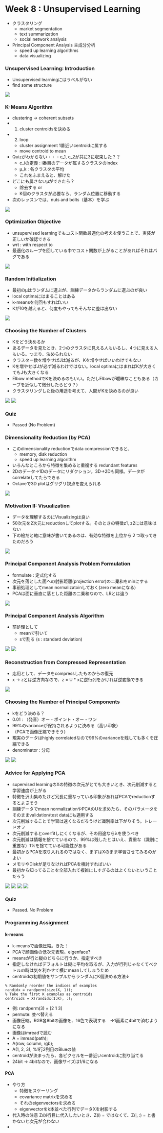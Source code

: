 # Week 8 : Unsupervised Learning

* クラスタリング
	* market segmentation
	* text summarization
	* social network analysis
* Principal Component Analysis 主成分分析
	* speed up learning algorithms
	* data visualizing
	
### Unsupervised Learning: Introduction

* Unsupervised learningにはラベルがない
* find some structure

![](./applications.png)

### K-Means Algorithm

* clustering -> coherent subsets
* 1. cluster centroidsを決める
* 2. loop
	* cluster assignment 1番近いcentroidに属する
	* move centroid to mean
* Quizがわからない・・・c_1, c_2が共に3に収束した？？
	* c_iの定義 : i番目のデータが属するクラスタのindex
	* μ_k : 各クラスタの平均
	* これをふまえると、解けた
* どこにも属さないμができたら？
	* 除去する or
	* K個のクラスタが必要なら、ランダム位置に移動する
* 次のレッスンでは、nuts and bolts（基本）を学ぶ

![](./k-means.png)


### Optimization Objective

* unsupervised learningでもコスト関数最適化の考えを使うことで、実装が正しいか確認できる
* wrt : with respect to
* 最適化のループを回している中でコスト関数が上がることがあればそれはバグである

![](./optimization.png)

### Random Initialization

* 最初のμはランダムに選ぶが、訓練データからランダムに選ぶのが良い
* local optimaにはまることはある
* k-meansを何回もすればいい
* Kが10を越えると、何度もやってもそんなに差は出ない

![](./run-multiple-times.png)

### Choosing the Number of Clusters

* Kをどう決めるか
* あるデータを見たとき、2つのクラスタに見える人もいるし、4つに見える人もいる。つまり、決められない
* クラスター数を増やせばJは減るが、Kを増やせばいいわけでもない
* Kを増やせばJが必ず減るわけではない。local optimaにはまればKが大きくてもJも大きくなる
* Elbow methodでKを決めるのもいい。ただしElbowが曖昧なこともある（カーブを近似して微分したらどう？）
* クラスタリングした後の用途を考えて、人間がKを決めるのが良い

![](./elbow-method.png)
![](./human-choose-K.png)

### Quiz

* Passed (No Problem)

### Dimensionality Reduction (by PCA)

* このdimensionality reductionでdata compressionできると、
	* memory, disk reduction
	* speed up learning algorithm
* いろんなところから特徴を集めると重複する redundant features
* 2Dのデータ→1Dのデータにリダクション。3D->2Dも同様。データがcorrelateしてたらできる
* Octaveで3D plotはグリグリ視点を変えられる

![](./3D-to-2D-reduction.png)

### Motivation II: Visualization

* データを理解するのにVisualizingは良い
* 50次元を2次元にreductionしてplotする。そのときの特徴z1, z2には意味はない
* 下の絵だと軸に意味が書いてあるのは、有効な特徴を上位から２つ取ってきたのだろう

![](./visualize-GDP.png)

### Principal Component Analysis Problem Formulation

* formulate : 定式化する
* 次元を落とした面への射影距離(projection error)の二乗和をminにする
* 事前処理としてmean normalizatoinしておく(zero meanになる)
* PCAは面に垂直に落とした距離の二乗和なので、LRとは違う

![](formulate.png)

### Principal Component Analysis Algorithm

* 前処理として
	* meanで引いて
	* sで割る (s : standard deviation)

![](./PCA-algorithm.png)
![](./PCA-summary.png)

### Reconstruction from Compressed Representation

* 応用として、データをcompressしたものからの復元
* x -> zとは逆方向なので、z = U * xに逆行列をかければ逆変換できる

![](./reconstruction-from-compressed.png)

### Choosing the Number of Principal Components

* kをどう決める？
* 0.01 : （発音）オー・ポイント・オー・ワン
* 99%のvarianceが保持されるように決める（高い印象）
* （PCAで画像圧縮できそう）
* 現実のデータはhighly correlatedなので99%のvarianceを残しても多くを圧縮できる
* denominator : 分母

![](./99-percent-retained.png)
![](./choosing-K.png)

### Advice for Applying PCA

* supervised learningのXの特徴の次元がとても大きいとき、次元削減すると学習速度が上がる
* 特徴を沢山集めたけど冗長に重なっている印象があればPCAでreductionするとよさそう
* 訓練データでmean normalizationやPCAのUを求めたら、そのパラメータをそのままvalidation/test dataにも適用する
* 次元削減することで学習は速くなるだろうけど識別率は下がりそう。トレードオフ
* 次元削減するとoverfitしにくくなるが、その用途ならλを使うべき
* 次元削減は情報を捨てているので、99%は残したとはいえ、貴重な（識別に重要な）1%を捨てている可能性がある
* 最初からPCAを取り入れるのではなく、まずはXのまま学習させてみるのがよい
* メモリやDiskが足りなければPCAを検討すればいい
* 最初から知ってることを全部入れて複雑にしすぎるのはよくないということだろう

![](./PCA-for-speedup.png)
![](./application-of-PCA.png)
![](./dont-use-PCA-to-prevent-overfitting.png)
![](./at-first-dont-make-complex-system.png)

### Quiz

* Passed. No Problem

### Programming Assignment

#### k-means

* k-meansで画像圧縮。きた！
* PCAで顔画像の低次元表現。eigenface?
* meansが行と縦のどちらに行うか、指定すべき
* 指定しなければデフォルトは縦に平均を取るが、入力が行列じゃなくてベクトルの時は気を利かせて横にmeanしてしまうため
* centroidの初期値をサンプルからランダムにK個決める方法↓

```
% Randomly reorder the indices of examplesrandidx = randperm(size(X, 1));% Take the first K examples as centroidscentroids = X(randidx(1:K), :);
```

* 例: randperm(3) = [2 1 3]
* permute: 並べ替える
* 画像圧縮。RGB各8bitの画像を、16色で表現する　→1画素に4bitで済むようになる
* 画像はimreadで読む
* A = imread(path);
* A(row, column, rgb);
* A(1, 2, 3); %1行2列目のBlueの値
* centroidが決まったら、各ピクセルを一番近いcentroidに割り当てる
* 24bit -> 4bitなので、画像サイズは1/6になる

#### PCA

* やり方
	* 特徴をスケーリング
	* covariance matrixを求める	
	* それのeigenvectorsを求める
	* eigenvectorをk本並べた行列でデータXを射影する
* 代入時の注意 Zのi行目に代入したいとき、Z(i) = ではなくて、Z(i, :) = と書かないと次元が合わない
* 
	